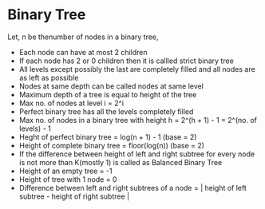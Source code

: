 # Binary Tree

Let, n be thenumber of nodes in a binary tree\,

- Each node can have at most 2 children
- If each node has 2 or 0 children then it is callled strict binary tree
- All levels except possibly the last are completely filled and all nodes are as left as possible
- Nodes at same depth can be called nodes at same level
- Maximum depth of a tree is equal to height of the tree
- Max no. of nodes at level i = 2^i
- Perfect binary tree has all the levels completely filled
- Max no. of nodes in a binary tree with height h = 2^(h + 1) - 1 = 2^(no. of levels) - 1
- Heght of perfect binary tree = log(n + 1) - 1 (base = 2)
- Height of complete binary tree = floor(log(n)) (base = 2)
- If the difference between height of left and right subtree for every node is not more than K(mostly 1) is called as Balanced Binary Tree
- Height of an empty tree = -1
- Height of tree with 1 node = 0
- Difference between left and right subtrees of a node = | height of left subtree - height of right subtree |
